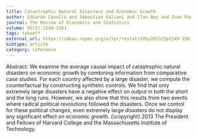 ```yaml
---
title: Catastrophic Natural Disasters and Economic Growth
author: Eduardo Cavallo and Sebastian Galiani and Ilan Noy and Juan Pantano
journal: The Review of Economics and Statistics
volume: 95(5):1549-1561
tags: takeoff
external_url: https://ideas.repec.org/a/tpr/restat/v95y2013i5p1549-1561.html
bibtype: article
category: reference
---
```

Abstract:  We examine the average causal impact of catastrophic natural disasters on economic growth by combining information from comparative case studies. For each country affected by a large disaster, we compute the counterfactual by constructing synthetic controls. We find that only extremely large disasters have a negative effect on output in both the short and the long runs. However, we also show that this results from two events where radical political revolutions followed the disasters. Once we control for these political changes, even extremely large disasters do not display any significant effect on economic growth. {\copyright} 2013 The President and Fellows of Harvard College and the Massachusetts Institute of Technology.
